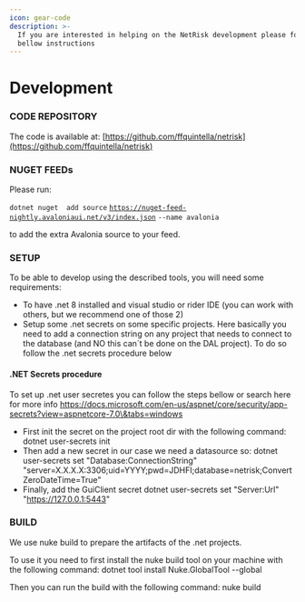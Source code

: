 ```yaml
---
icon: gear-code
description: >-
  If you are interested in helping on the NetRisk development please follow the
  bellow instructions
---
```


# Development

### CODE REPOSITORY

The code is available at: [https://github.com/ffquintella/netrisk](https://github.com/ffquintella/netrisk)

### NUGET FEEDs

Please run:

&#x20;`dotnet nuget  add source` [`https://nuget-feed-nightly.avaloniaui.net/v3/index.json`](https://nuget-feed-nightly.avaloniaui.net/v3/index.json) `--name avalonia`&#x20;

to add the extra Avalonia source to your feed.

### SETUP

To be able to develop using the described tools, you will need some requirements:

* To have .net 8 installed and visual studio or rider IDE (you can work with others, but we recommend one of those 2)
* Setup some .net secrets on some specific projects. Here basically you need to add a connection string on any project that needs to connect to the database (and NO this can´t be done on the DAL project). To do so follow the .net secrets procedure below

#### .NET Secrets procedure

To set up .net user secretes you can follow the steps bellow or search here for more info https://docs.microsoft.com/en-us/aspnet/core/security/app-secrets?view=aspnetcore-7.0\&tabs=windows

* First init the secret on the project root dir with the following command: dotnet user-secrets init
* Then add a new secret in our case we need a datasource so: dotnet user-secrets set "Database:ConnectionString" "server=X.X.X.X:3306;uid=YYYY;pwd=JDHFI;database=netrisk;ConvertZeroDateTime=True"
* Finally, add the GuiClient secret dotnet user-secrets set "Server:Url" "https://127.0.0.1:5443"

### BUILD

We use nuke build to prepare the artifacts of the .net projects.

To use it you need to first install the nuke build tool on your machine with the following command: dotnet tool install Nuke.GlobalTool --global

Then you can run the build with the following command: nuke build
